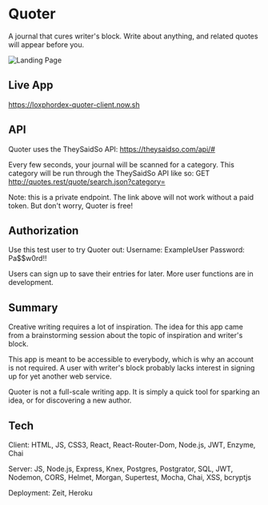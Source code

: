 Quoter
======

A journal that cures writer's block.
Write about anything, and related quotes
will appear before you.

![Landing Page](https://i.imgur.com/7Bq8xl5.png)

Live App
--------
https://loxphordex-quoter-client.now.sh

API
---

Quoter uses the TheySaidSo API:
https://theysaidso.com/api/#

Every few seconds, your journal will be scanned
for a category. This category will be run through
the TheySaidSo API like so:
GET http://quotes.rest/quote/search.json?category=<category>

Note: this is a private endpoint. The link above will
not work without a paid token. But don't worry, Quoter
is free!

Authorization
-------------

Use this test user to try Quoter out:
Username: ExampleUser
Password: Pa$$w0rd!!

Users can sign up to save their entries for later.
More user functions are in development.

Summary
-------

Creative writing requires a lot of inspiration. The idea
for this app came from a brainstorming session about the topic of 
inspiration and writer's block. 

This app is meant to be accessible to everybody, which is
why an account is not required. A user with writer's block
probably lacks interest in signing up for yet another web
service.

Quoter is not a full-scale writing app. It is simply
a quick tool for sparking an idea, or for discovering
a new author.

Tech
----

Client: HTML, JS, CSS3, React, React-Router-Dom, 
Node.js, JWT, Enzyme, Chai

Server: JS, Node.js, Express, Knex, Postgres, Postgrator, SQL, JWT, Nodemon, CORS, Helmet, Morgan, Supertest, Mocha, Chai, XSS, bcryptjs

Deployment: Zeit, Heroku